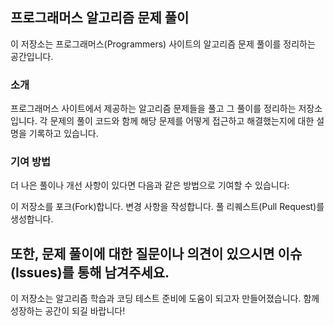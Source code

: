 ## 프로그래머스 알고리즘 문제 풀이
이 저장소는 프로그래머스(Programmers) 사이트의 알고리즘 문제 풀이를 정리하는 공간입니다.
### 소개
프로그래머스 사이트에서 제공하는 알고리즘 문제들을 풀고 그 풀이를 정리하는 저장소입니다. 각 문제의 풀이 코드와 함께 해당 문제를 어떻게 접근하고 해결했는지에 대한 설명을 기록하고 있습니다.

### 기여 방법
더 나은 풀이나 개선 사항이 있다면 다음과 같은 방법으로 기여할 수 있습니다:

이 저장소를 포크(Fork)합니다.
변경 사항을 작성합니다.
풀 리퀘스트(Pull Request)를 생성합니다.

또한, 문제 풀이에 대한 질문이나 의견이 있으시면 이슈(Issues)를 통해 남겨주세요.
----------------------------------------------------------------------------------------------
이 저장소는 알고리즘 학습과 코딩 테스트 준비에 도움이 되고자 만들어졌습니다. 함께 성장하는 공간이 되길 바랍니다!
